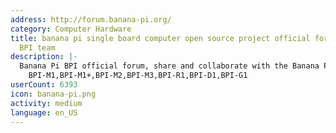 ```yaml
---
address: http://forum.banana-pi.org/
category: Computer Hardware
title: banana pi single board computer open source project official forum SinoVoip
  BPI team
description: |-
  Banana Pi BPI official forum, share and collaborate with the Banana Pi community!
    BPI-M1,BPI-M1+,BPI-M2,BPI-M3,BPI-R1,BPI-D1,BPI-G1
userCount: 6393
icon: banana-pi.png
activity: medium
language: en_US
---
```


